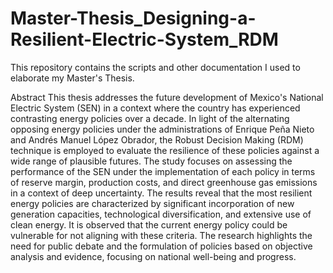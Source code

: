 # Master-Thesis_Designing-a-Resilient-Electric-System_RDM
 This repository contains the scripts and other documentation I used to elaborate my Master's Thesis.

Abstract
This thesis addresses the future development of Mexico's National Electric System (SEN) in a context where the country has experienced contrasting energy policies over a decade. In light of the alternating opposing energy policies under the administrations of Enrique Peña Nieto and Andrés Manuel López Obrador, the Robust Decision Making (RDM) technique is employed to evaluate the resilience of these policies against a wide range of plausible futures. The study focuses on assessing the performance of the SEN under the implementation of each policy in terms of reserve margin, production costs, and direct greenhouse gas emissions in a context of deep uncertainty. The results reveal that the most resilient energy policies are characterized by significant incorporation of new generation capacities, technological diversification, and extensive use of clean energy. It is observed that the current energy policy could be vulnerable for not aligning with these criteria. The research highlights the need for public debate and the formulation of policies based on objective analysis and evidence, focusing on national well-being and progress.